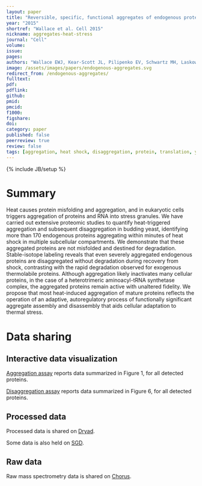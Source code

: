 ```yaml
---
layout: paper
title: "Reversible, specific, functional aggregates of endogenous proteins form upon heat stress"
year: "2015"
shortref: "Wallace et al. Cell 2015"
nickname: aggregates-heat-stress
journal: "Cell"
volume: 
issue: 
pages: 
authors: "Wallace EWJ, Kear-Scott JL, Pilipenko EV, Schwartz MH, Laskowski PR, Rojek AE, Katanski CD, Riback JA, Dion MF, Franks AM, Airoldi EM, Pan T, Budnik BA, Drummond DA"
image: /assets/images/papers/endogenous-aggregates.svg
redirect_from: /endogenous-aggregates/
fulltext: 
pdf: 
pdflink: 
github: 
pmid: 
pmcid: 
f1000: 
figshare: 
doi: 
category: paper
published: false
peerreview: true
review: false
tags: [aggregation, heat shock, disaggregation, protein, translation, yeast]
---
```

{% include JB/setup %}

# Summary 

Heat causes protein misfolding and aggregation, and in eukaryotic cells triggers aggregation of proteins and RNA into stress granules. We have carried out extensive proteomic studies to quantify heat-triggered aggregation and subsequent disaggregation in budding yeast, identifying more than 170 endogenous proteins aggregating within minutes of heat shock in multiple subcellular compartments.  We demonstrate that these aggregated proteins are not misfolded and destined for degradation.  Stable-isotope labeling reveals that even severely aggregated endogenous proteins are disaggregated without degradation during recovery from shock, contrasting with the rapid degradation observed for exogenous thermolabile proteins. Although aggregation likely inactivates many cellular proteins, in the case of a heterotrimeric aminoacyl-tRNA synthetase complex, the aggregated proteins remain active with unaltered fidelity. We propose that most heat-induced aggregation of mature proteins reflects the operation of an adaptive, autoregulatory process of functionally significant aggregate assembly and disassembly that aids cellular adaptation to thermal stress.

# Data sharing

## Interactive data visualization

[Aggregation assay][1] reports data summarized in Figure 1, for all detected proteins.

[Disaggregation assay][2] reports data summarized in Figure 6, for all detected proteins.

## Processed data

Processed data is shared on [Dryad](http://datadryad.org/).

Some data is also held on [SGD](http://www.yeastgenome.org/).

## Raw data

Raw mass spectrometry data is shared on [Chorus](https://chorusproject.org/).


[1]: /data/heat-aggregation-yeast-visualization
[2]: /data/postheat-disaggregation-yeast-visualization
